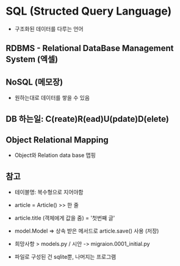 # SQL (Structed Query Language)

- 구조화된 데이터를 다루는 언어

## RDBMS - Relational DataBase Management System (엑셀) 


## NoSQL (메모장)
- 원하는대로 데이터를 쌓을 수 있음 

## DB 하는일: C(reate)R(ead)U(pdate)D(elete)

## Object Relational Mapping
- Object와 Relation data base 맵핑

## 참고

- 테이블명: 복수형으로 지어야함

- article = Article() >> 한 줄

- article.title (객체에게 값을 줌) = '첫번째 글'

- model.Model => 상속 받은 메서드로 article.save() 사용 (저장)

- 희망사항 >  models.py / 시안 -> migraion.0001_initial.py

- 파일로 구성된 건 sqlite뿐, 나머지는 프로그램
